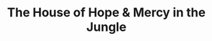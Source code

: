 ---
title: "The House of Hope & Mercy in the Jungle"
url: /exeter/the-house-of-hope-and-mercy-in-the-jungle/
shop: tea
---